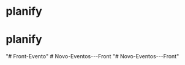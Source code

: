 # planify
# planify
"# Front-Evento" 
#   N o v o - E v e n t o s - - - F r o n t  
 "# Novo-Eventos---Front" 
